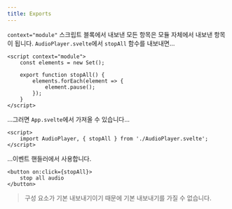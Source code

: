 ```yaml
---
title: Exports
---
```


`context="module"` 스크립트 블록에서 내보낸 모든 항목은 모듈 자체에서 내보낸 항목이 됩니다. `AudioPlayer.svelte`에서 `stopAll` 함수를 내보내면...

```svelte
<script context="module">
	const elements = new Set();

	export function stopAll() {
		elements.forEach(element => {
			element.pause();
		});
	}
</script>
```

...그러면 `App.svelte`에서 가져올 수 있습니다...

```svelte
<script>
	import AudioPlayer, { stopAll } from './AudioPlayer.svelte';
</script>
```

...이벤트 핸들러에서 사용합니다.

```svelte
<button on:click={stopAll}>
	stop all audio
</button>
```

> 구성 요소가 기본 내보내기이기 때문에 기본 내보내기를 가질 수 없습니다.
